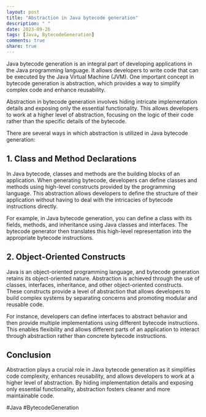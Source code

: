 ```yaml
---
layout: post
title: "Abstraction in Java bytecode generation"
description: " "
date: 2023-09-26
tags: [Java, BytecodeGeneration]
comments: true
share: true
---
```


Java bytecode generation is an integral part of developing applications in the Java programming language. It allows developers to write code that can be executed by the Java Virtual Machine (JVM). One important concept in bytecode generation is abstraction, which provides a way to simplify complex code and enhance reusability.

Abstraction in bytecode generation involves hiding intricate implementation details and exposing only the essential functionality. This allows developers to work at a higher level of abstraction, focusing on the logic of their code rather than the specific details of the bytecode.

There are several ways in which abstraction is utilized in Java bytecode generation:

## 1. Class and Method Declarations

In Java bytecode, classes and methods are the building blocks of an application. When generating bytecode, developers can define classes and methods using high-level constructs provided by the programming language. This abstraction allows developers to define the structure of their application without having to deal with the intricacies of bytecode instructions directly.

For example, in Java bytecode generation, you can define a class with its fields, methods, and inheritance using Java classes and interfaces. The bytecode generator then translates this high-level representation into the appropriate bytecode instructions.

## 2. Object-Oriented Constructs

Java is an object-oriented programming language, and bytecode generation retains its object-oriented nature. Abstraction is achieved through the use of classes, interfaces, inheritance, and other object-oriented constructs. These constructs provide a level of abstraction that allows developers to build complex systems by separating concerns and promoting modular and reusable code.

For instance, developers can define interfaces to abstract behavior and then provide multiple implementations using different bytecode instructions. This enables flexibility and allows different parts of an application to interact through abstraction rather than concrete bytecode instructions.

## Conclusion

Abstraction plays a crucial role in Java bytecode generation as it simplifies code complexity, enhances reusability, and allows developers to work at a higher level of abstraction. By hiding implementation details and exposing only essential functionality, abstraction fosters cleaner and more maintainable code.

#Java #BytecodeGeneration